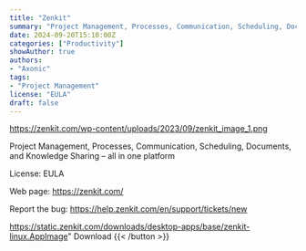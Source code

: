 ```yaml
---
title: "Zenkit"
summary: "Project Management, Processes, Communication, Scheduling, Documents, and Knowledge Sharing – all in one platform."
date: 2024-09-20T15:10:00Z
categories: ["Productivity"]
showAuthor: true
authors:
- "Axonic"
tags: 
- "Project Management"
license: "EULA"
draft: false
---
```


https://zenkit.com/wp-content/uploads/2023/09/zenkit_image_1.png

Project Management, Processes, Communication, Scheduling, Documents, and Knowledge Sharing – all in one platform

License: EULA

Web page: <https://zenkit.com/>  

Report the bug: <https://help.zenkit.com/en/support/tickets/new>  

https://static.zenkit.com/downloads/desktop-apps/base/zenkit-linux.AppImage" 
Download
{{< /button >}}